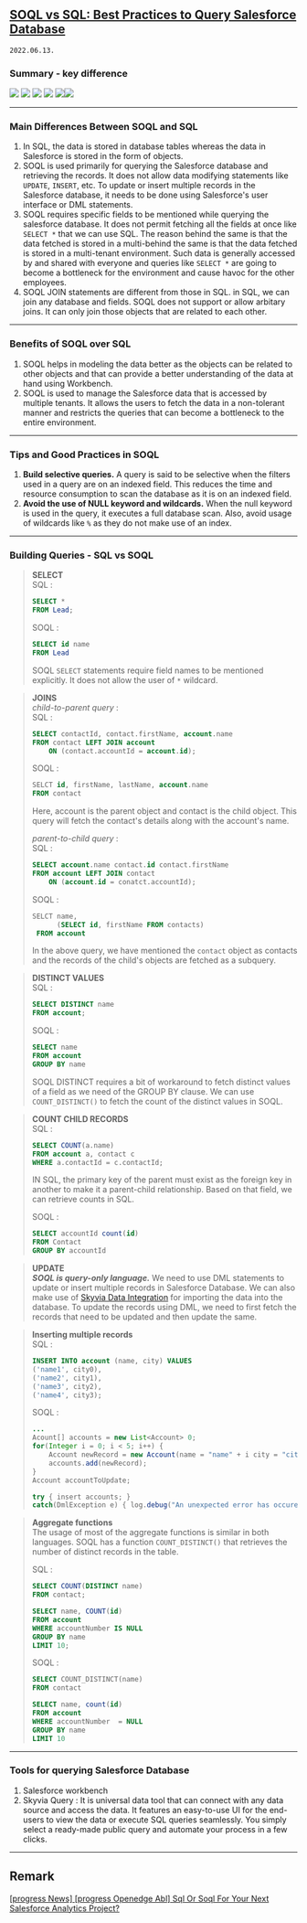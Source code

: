 ## [SOQL vs SQL: Best Practices to Query Salesforce Database](https://skyvia.com/blog/soql-vs-sql-best-practices-to-query-salesforce-database#:~:text=In%20SQL%2C%20the%20data%20is,like%20UPDATE%2C%20INSERT%2C%20etc.)  
`2022.06.13.`

### Summary - key difference
![](../../../assets/sqlsoql/aggregates-group-by-order-by.png)
![](../../../assets/sqlsoql/filters.png)
![](../../../assets/sqlsoql/filters-(continued).png)
![](../../../assets/sqlsoql/inserts-updates-deletes.png)
![](../../../assets/sqlsoql/joins.png)![](../../../assets/sqlsoql/sqlsoql.png)

---

### Main Differences Between SOQL and SQL  
1. In SQL, the data is stored in database tables whereas the data in Salesforce is stored in the form of objects.  
2. SOQL is used primarily for querying the Salesforce database and retrieving the records. It does not allow data modifying statements like `UPDATE`, `INSERT`, etc. To update or insert multiple records in the Salesforce database, it needs to be done using Salesforce's user interface or DML statements.
3. SOQL requires specific fields to be mentioned while querying the salesforce database. It does not permit fetching all the fields at once like `SELECT *` that we can use SQL. The reason behind the same is that the data fetched is stored in a multi-behind the same is that the data fetched is stored in a multi-tenant environment. Such data is generally accessed by and shared with everyone and queries like `SELECT *` are going to become a bottleneck for the environment and cause havoc for the other employees.
4. SOQL JOIN statements are different from those in SQL. in SQL, we can join any database and fields. SOQL does not support or allow arbitary joins. It can only join those objects that are related to each other.   

---

### Benefits of SOQL over SQL
1. SOQL helps in modeling the data better as the objects can be related to other objects and that can provide a better understanding of the data at hand using Workbench.  
2. SOQL is used to manage the Salesforce data that is accessed by multiple tenants. It allows the users to fetch the data in a non-tolerant manner and restricts the queries that can become a bottleneck to the entire environment.  

---

### Tips and Good Practices in SOQL
1. **Build selective queries.** A query is said to be selective when the filters used in a query are on an indexed field. This reduces the time and resource consumption to scan the database as it is on an indexed field.  
2. **Avoid the use of NULL keyword and wildcards.** When the null keyword is used in the query, it executes a full database scan. Also, avoid usage of wildcards like `%` as they do not make use of an index.  

---

### Building Queries - SQL vs SOQL

> **SELECT**  
> SQL :  
> ```sql
> SELECT *
> FROM Lead;
> ```
> 
> SOQL :
> ```sql
> SELECT id name
> FROM Lead
> ```
>
> SOQL `SELECT` statements require field names to be mentioned explicitly. It does not allow the user of `*` wildcard.

> **JOINS**  
> _child-to-parent query_ :  
> SQL : 
> ```sql
> SELECT contactId, contact.firstName, account.name
> FROM contact LEFT JOIN account 
>     ON (contact.accountId = account.id);
> ```
> 
> SOQL : 
> ```sql
> SELCT id, firstName, lastName, account.name 
> FROM contact
> ```
>
> Here, account is the parent object and contact is the child object. 
> This query will fetch the contact's details along with the account's name.
>
> _parent-to-child query_ :   
> SQL :  
> ```sql
> SELECT account.name contact.id contact.firstName
> FROM account LEFT JOIN contact
>     ON (account.id = conatct.accountId);
> ```
> 
> SOQL :
> ```sql
> SELCT name, 
>       (SELECT id, firstName FROM contacts)
>  FROM account
> ```
> 
> In the above query, we have mentioned the `contact` object as contacts and the records of the child's objects are fetched as a subquery.

> **DISTINCT VALUES**  
> SQL :  
> ```sql
> SELECT DISTINCT name
> FROM account;
> ```
>
> SOQL :  
> ```sql
> SELECT name
> FROM account
> GROUP BY name
> ```
>
> SOQL DISTINCT requires a bit of workaround to fetch distinct values of a field as we need
> of the GROUP BY clause. We can use `COUNT_DISTINCT()` to fetch the count of the distinct values in SOQL.  

> **COUNT CHILD RECORDS**  
> SQL :  
> ```sql
> SELECT COUNT(a.name)
> FROM account a, contact c 
> WHERE a.contactId = c.contactId;
> ```
> 
> IN SQL, the primary key of the parent must exist as the foreign key in another to make it a parent-child relationship. 
> Based on that field, we can retrieve counts in SQL.  
> 
> SOQL :  
> ```sql
> SELECT accountId count(id)
> FROM Contact
> GROUP BY accountId
> ```

> **UPDATE**  
> _**SOQL is query-only language.**_ We need to use DML statements to update or insert multiple records in Salesforce Database. 
We can also make use of [Skyvia Data Integration](https://skyvia.com/data-integration/) for importing the data into the database. 
To update the records using DML, we need to first fetch the records that need to be updated and then update the same.  

> **Inserting multiple records**  
> SQL :  
> ```sql
> INSERT INTO account (name, city) VALUES 
> ('name1', city0), 
> ('name2', city1),
> ('name3', city2),
> ('name4', city3);   
> ```
> 
> SOQL :  
> ```java
> ...
> Acount[] accounts = new List<Account> 0;
> for(Integer i = 0; i < 5; i++) {
>     Account newRecord = new Account(name = "name" + i city = "city" + i + 1);
>     accounts.add(newRecord);
> }
> Account accountToUpdate;
> 
> try { insert accounts; } 
> catch(DmlException e) { log.debug("An unexpected error has occured while inserting new data" + e); }
> ```

> **Aggregate functions**  
> The usage of most of the aggregate functions is similar in both languages.
> SOQL has a function `COUNT_DISTINCT()` that retrieves the number of distinct records in the table.  
> 
> SQL :  
> ```sql
> SELECT COUNT(DISTINCT name)
> FROM contact;
> ```
>
> ```sql
> SELECT name, COUNT(id)
> FROM account
> WHERE accountNumber IS NULL
> GROUP BY name
> LIMIT 10;
> ```
> 
> SOQL :  
> ```sql
> SELECT COUNT_DISTINCT(name)
> FROM contact
> ```
> 
> ```sql
> SELECT name, count(id)
> FROM account
> WHERE accountNumber  = NULL 
> GROUP BY name 
> LIMIT 10
> ```

---

### Tools for querying Salesforce Database
1. Salesforce workbench
2. Skyvia Query : It is universal data tool that can connect with any data source and access the data.
It features an easy-to-use UI for the end-users to view the data or execute SQL queries seamlessly. 
You simply select a ready-made public query and automate your process in a few clicks.

---

## Remark
[[progress News] [progress Openedge Abl] Sql Or Soql For Your Next Salesforce Analytics Project?](https://www.progresstalk.com/threads/progress-news-progress-openedge-abl-sql-or-soql-for-your-next-salesforce-analytics-project.156435/)


